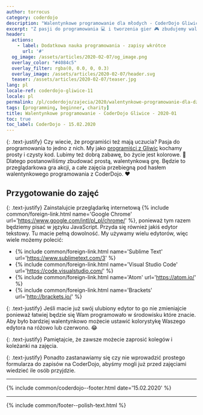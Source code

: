 ```yaml
---
author: torrocus
category: coderdojo
description: "Walentynkowe programowanie dla młodych - CoderDojo Gliwice #11"
excerpt: "Z pasji do programowania 💻 i tworzenia gier 🎮 zbudujemy walentynkową grę! ❤️"
header:
  actions:
    - label: Dodatkowa nauka programowania - zapisy wkrótce
      url: '#'
  og_image: /assets/articles/2020-02-07/og_image.png
  overlay_color: "#4084c5"
  overlay_filter: rgba(0, 0.0, 0, 0.3)
  overlay_image: /assets/articles/2020-02-07/header.svg
  teaser: /assets/articles/2020-02-07/teaser.jpg
lang: pl
locale-ref: coderdojo-gliwice-11
locale: pl
permalink: /pl/coderdojo/zajecia/2020/walentynkowe-programowanie-dla-dzieci-coderdojo-gliwice/
tags: [programming, beginner, charity]
title: Walentynkowe programowanie - CoderDojo Gliwice - 2020-01
toc: true
toc_label: CoderDojo - 15.02.2020
---
```


{: .text-justify}
Czy wiecie, że programiści też mają uczucia?
Pasja do programowania to jedno z nich.
My jako [programiści z Gliwic](https://fractalsoft.org/pl/zespol) kochamy prosty i czysty kod.
Lubimy też dobrą zabawę, bo życie jest kolorowe.
🦄
Dlatego postanowiliśmy zbudować prostą, walentynkową grę.
Będzie to przeglądarkowa gra akcji, a całe zajęcia przebiegną pod hasłem walentynkowego programowania z CoderDojo.
❤️

## Przygotowanie do zajęć

{: .text-justify}
Zainstalujcie przeglądarkę internetową
{% include common/foreign-link.html name='Google Chrome' url='https://www.google.com/intl/pl_pl/chrome/' %},
ponieważ tym razem będziemy pisać w języku JavaScript.
Przyda się również jakiś edytor tekstowy.
Tu macie pełną dowolność.
My używamy wielu edytorów, więc wiele możemy polecić:
+ {% include common/foreign-link.html name='Sublime Text' url='https://www.sublimetext.com/3' %}
+ {% include common/foreign-link.html name='Visual Studio Code' url='https://code.visualstudio.com/' %}
+ {% include common/foreign-link.html name='Atom' url='https://atom.io/' %}
+ {% include common/foreign-link.html name='Brackets' url='http://brackets.io/' %}

{: .text-justify}
Jeśli macie już swój ulubiony edytor to go nie zmieniajcie
ponieważ łatwiej będzie się Wam programowało w środowisku które znacie.
Aby było bardziej walentynkowo możecie ustawić kolorystykę Waszego edytora na różowo lub czerwono.
😂

{: .text-justify}
Pamiętajcie, że zawsze możecie zaprosić kolegów i koleżanki na zajęcia.

{: .text-justify}
Ponadto zastanawiamy się czy nie wprowadzić prostego formularza do zapisów na CoderDojo, abyśmy mogli już przed zajęciami wiedzieć ile osób przyjdzie.

----

{% include common/coderdojo--footer.html date='15.02.2020' %}

----
{% include common/footer--polish-text.html %}
